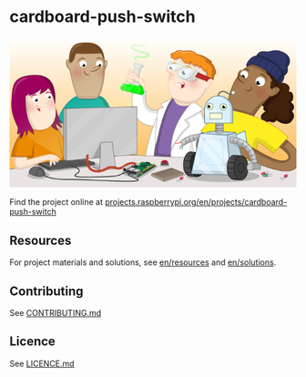 # cardboard-push-switch

![cardboard-push-switch](banner.png)

Find the project online at [projects.raspberrypi.org/en/projects/cardboard-push-switch](https://projects.raspberrypi.org/en/projects/cardboard-push-switch)

## Resources
For project materials and solutions, see [en/resources](https://github.com/raspberrypilearning/cardboard-push-switch/tree/master/en/resources) and [en/solutions](https://github.com/raspberrypilearning/cardboard-push-switch/tree/master/en/solutions).

## Contributing
See [CONTRIBUTING.md](CONTRIBUTING.md)

## Licence
 See [LICENCE.md](LICENCE.md)